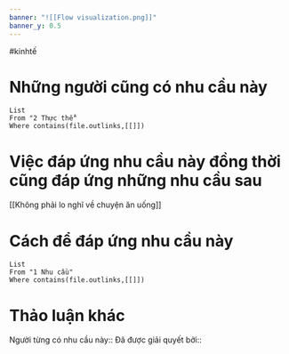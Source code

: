 ```yaml
---
banner: "![[Flow visualization.png]]"
banner_y: 0.5
---
```

#kinhtế
# Những người cũng có nhu cầu này
```dataview
List
From "2 Thực thể" 
Where contains(file.outlinks,[[]]) 
```

# Việc đáp ứng nhu cầu này đồng thời cũng đáp ứng những nhu cầu sau
[[Không phải lo nghĩ về chuyện ăn uống]] 
# Cách để đáp ứng nhu cầu này
```dataview
List
From "1 Nhu cầu" 
Where contains(file.outlinks,[[]])
```
# Thảo luận khác
Người từng có nhu cầu này:: 
Đã được giải quyết bởi:: 